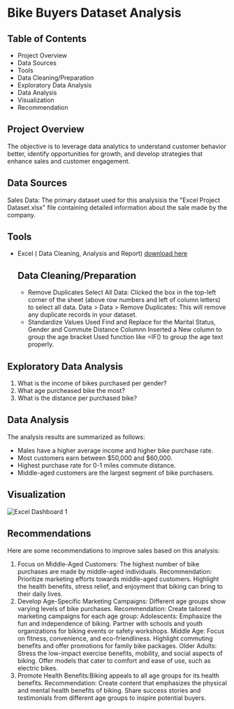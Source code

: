 # Bike Buyers Dataset Analysis
## Table of Contents
- Project Overview
- Data Sources
- Tools
- Data Cleaning/Preparation
- Exploratory Data Analysis
- Data Analysis
- Visualization
- Recommendation
  
## Project Overview
The objective is to leverage data analytics to understand customer behavior better, identify opportunities for growth, and develop strategies that enhance sales and customer engagement.
## Data Sources
Sales Data: The primary dataset used for this analysisis the "Excel Project Dataset.xlsx" file containing detailed information about the sale made by the company.
## Tools
- Excel ( Data Cleaning, Analysis and Report)
  [download here](https://docs.google.com/spreadsheets/d/1jbXed9zzZCwjRNVuQx4FOveEHZCZv5rw/edit?usp=sharing&ouid=102619577398574461814&rtpof=true&sd=true)
  ## Data Cleaning/Preparation
  - Remove Duplicates
  Select All Data: Clicked the box in the top-left corner of the sheet (above row numbers and left of column letters) to select all data.
  Data > Data > Remove Duplicates: This will remove any duplicate records in your dataset.
  - Standardize Values
  Used Find and Replace for the Marital Status, Gender and Commute Distance Columnn
  Inserted a New column to group the age bracket Used function like =IF() to group the age text properly.
## Exploratory Data Analysis
1. What is the income of bikes purchased per gender?
2. What age purcheased bike the most?
3. What is the distance per purchased bike?
## Data Analysis
The analysis results are summarized as follows:
- Males have a higher average income and higher bike purchase rate.
- Most customers earn between $50,000 and $60,000.
- Highest purchase rate for 0-1 miles commute distance.
- Middle-aged customers are the largest segment of bike purchasers.
## Visualization
![Excel Dashboard 1](https://github.com/maryemuze/BIKE-SALES-2/assets/169688768/a31380c8-831d-4ea3-9f9d-82b16fdec10d)

## Recommendations

Here are some recommendations to improve sales based on this analysis:
1. Focus on Middle-Aged Customers: The highest number of bike purchases are made by middle-aged individuals.
Recommendation: Prioritize marketing efforts towards middle-aged customers. Highlight the health benefits, stress relief, and enjoyment that biking can bring to their daily lives.
2. Develop Age-Specific Marketing Campaigns: Different age groups show varying levels of bike purchases.
Recommendation: Create tailored marketing campaigns for each age group:
Adolescents: Emphasize the fun and independence of biking. Partner with schools and youth organizations for biking events or safety workshops.
Middle Age: Focus on fitness, convenience, and eco-friendliness. Highlight commuting benefits and offer promotions for family bike packages.
Older Adults: Stress the low-impact exercise benefits, mobility, and social aspects of biking. Offer models that cater to comfort and ease of use, such as electric bikes.
3. Promote Health Benefits:Biking appeals to all age groups for its health benefits.
Recommendation: Create content that emphasizes the physical and mental health benefits of biking. Share success stories and testimonials from different age groups to inspire potential buyers.


  
  
  


